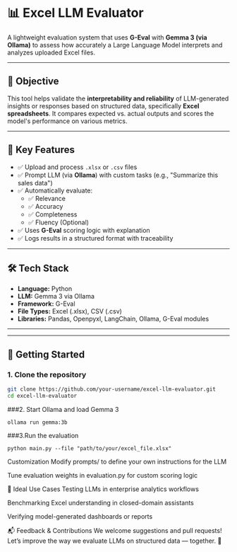 # 📊 Excel LLM Evaluator

A lightweight evaluation system that uses **G-Eval** with **Gemma 3 (via Ollama)** to assess how accurately a Large Language Model interprets and analyzes uploaded Excel files.

---

## 🎯 Objective

This tool helps validate the **interpretability and reliability** of LLM-generated insights or responses based on structured data, specifically **Excel spreadsheets**. It compares expected vs. actual outputs and scores the model's performance on various metrics.

---

## 🧠 Key Features

- ✅ Upload and process `.xlsx` or `.csv` files
- ✅ Prompt LLM (via **Ollama**) with custom tasks (e.g., "Summarize this sales data")
- ✅ Automatically evaluate:
  - ✅ Relevance
  - ✅ Accuracy
  - ✅ Completeness
  - ✅ Fluency (Optional)
- ✅ Uses **G-Eval** scoring logic with explanation
- ✅ Logs results in a structured format with traceability

---

## 🛠️ Tech Stack

- **Language:** Python
- **LLM:** Gemma 3 via Ollama
- **Framework:** G-Eval
- **File Types:** Excel (.xlsx), CSV (.csv)
- **Libraries:** Pandas, Openpyxl, LangChain, Ollama, G-Eval modules

---

---

## 🚀 Getting Started

### 1. Clone the repository

```bash
git clone https://github.com/your-username/excel-llm-evaluator.git
cd excel-llm-evaluator
```

###2. Start Ollama and load Gemma 3
```
ollama run gemma:3b
```

###3.Run the evaluation
```
python main.py --file "path/to/your/excel_file.xlsx"
```

Customization
Modify prompts/ to define your own instructions for the LLM

Tune evaluation weights in evaluation.py for custom scoring logic

🧪 Ideal Use Cases
Testing LLMs in enterprise analytics workflows

Benchmarking Excel understanding in closed-domain assistants

Verifying model-generated dashboards or reports

📬 Feedback & Contributions
We welcome suggestions and pull requests!
Let’s improve the way we evaluate LLMs on structured data — together. 🚀

